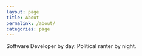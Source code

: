 ```yaml
---
layout: page
title: About
permalink: /about/
categories: page
---
```


Software Developer by day. Political ranter by night.
